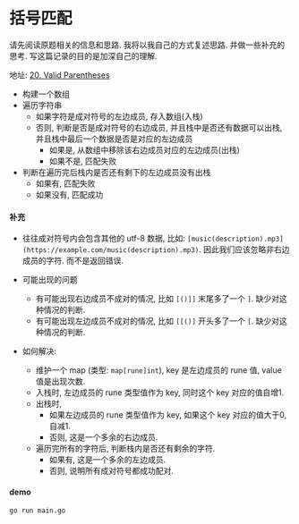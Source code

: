 # 括号匹配

请先阅读原题相关的信息和思路. 我将以我自己的方式复述思路. 并做一些补充的思考. 写这篇记录的目的是加深自己的理解.

地址: [20. Valid Parentheses](https://github.com/halfrost/LeetCode-Go/tree/4e11f4028ab6add9bfbb64d541dd5d961c3a7ed5/leetcode/0020.Valid-Parentheses)

- 构建一个数组
- 遍历字符串
  - 如果字符是成对符号的左边成员, 存入数组(入栈)
  - 否则, 判断是否是成对符号的右边成员, 并且栈中是否还有数据可以出栈, 并且栈中最后一个数据是否是对应的左边成员
    - 如果是, 从数组中移除该右边成员对应的左边成员(出栈)
    - 如果不是, 匹配失败
- 判断在遍历完后栈内是否还有剩下的左边成员没有出栈
  - 如果有, 匹配失败
  - 如果没有, 匹配成功


#### 补充

- 往往成对符号内会包含其他的 utf-8 数据, 比如: `[music(description).mp3](https://example.com/music(description).mp3)`. 因此我们应该忽略非右边成员的字符. 而不是返回错误.

- 可能出现的问题
  - 有可能出现右边成员不成对的情况, 比如 `[()]]` 末尾多了一个 `]`. 缺少对这种情况的判断.
  - 有可能出现左边成员不成对的情况, 比如 `[[()]` 开头多了一个 `[`. 缺少对这种情况的判断.
- 如何解决:
  - 维护一个 map (类型: `map[rune]int`), key 是左边成员的 rune 值, value 值是出现次数.
  - 入栈时, 左边成员的 rune 类型值作为 key, 同时这个 key 对应的值自增1.
  - 出栈时,
    - 如果左边成员的 rune 类型值作为 key, 如果这个 key 对应的值大于0, 自减1.
    - 否则, 这是一个多余的右边成员.
  - 遍历完所有的字符后, 判断栈内是否还有剩余的字符.
    - 如果有, 这是一个多余的左边成员.
    - 否则, 说明所有成对符号都成功配对.

#### demo

```bash
go run main.go
```

